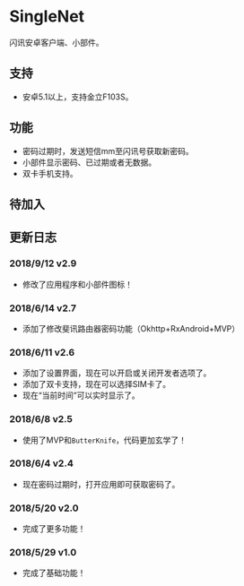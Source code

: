 # SingleNet
闪讯安卓客户端、小部件。
## 支持
+ 安卓5.1以上，支持金立F103S。
## 功能
+ 密码过期时，发送短信mm至闪讯号获取新密码。
+ 小部件显示密码、已过期或者无数据。
+ 双卡手机支持。
## 待加入
## 更新日志
### 2018/9/12 v2.9
+ 修改了应用程序和小部件图标！
### 2018/6/14 v2.7
+ 添加了修改斐讯路由器密码功能（Okhttp+RxAndroid+MVP）
### 2018/6/11 v2.6
+ 添加了设置界面，现在可以开启或关闭开发者选项了。
+ 添加了双卡支持，现在可以选择SIM卡了。
+ 现在“当前时间”可以实时显示了。
### 2018/6/8 v2.5
+ 使用了MVP和`ButterKnife`，代码更加玄学了！
### 2018/6/4 v2.4
+ 现在密码过期时，打开应用即可获取密码了。
### 2018/5/20 v2.0
+ 完成了更多功能！
### 2018/5/29 v1.0
+ 完成了基础功能！
